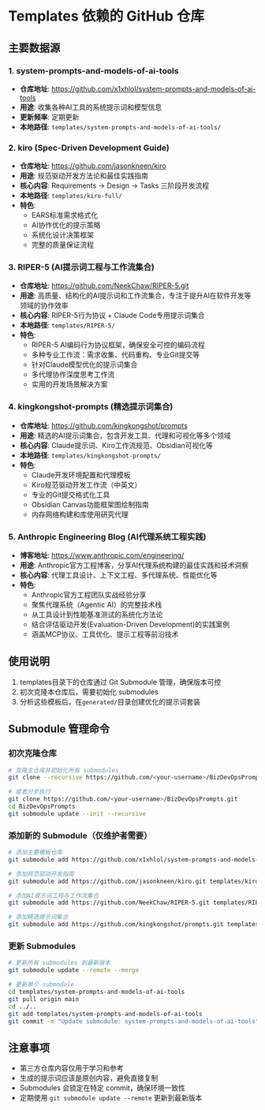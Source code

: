 # Templates 依赖的 GitHub 仓库

## 主要数据源

### 1. system-prompts-and-models-of-ai-tools
- **仓库地址**: https://github.com/x1xhlol/system-prompts-and-models-of-ai-tools
- **用途**: 收集各种AI工具的系统提示词和模型信息
- **更新频率**: 定期更新
- **本地路径**: `templates/system-prompts-and-models-of-ai-tools/`

### 2. kiro (Spec-Driven Development Guide)
- **仓库地址**: https://github.com/jasonkneen/kiro
- **用途**: 规范驱动开发方法论和最佳实践指南
- **核心内容**: Requirements → Design → Tasks 三阶段开发流程
- **本地路径**: `templates/kiro-full/`
- **特色**: 
  - EARS标准需求格式化
  - AI协作优化的提示策略
  - 系统化设计决策框架
  - 完整的质量保证流程

### 3. RIPER-5 (AI提示词工程与工作流集合)
- **仓库地址**: https://github.com/NeekChaw/RIPER-5.git
- **用途**: 高质量、结构化的AI提示词和工作流集合，专注于提升AI在软件开发等领域的协作效率
- **核心内容**: RIPER-5行为协议 + Claude Code专用提示词集合
- **本地路径**: `templates/RIPER-5/`
- **特色**:
  - RIPER-5 AI编码行为协议框架，确保安全可控的编码流程
  - 多种专业工作流：需求收集、代码重构、专业Git提交等
  - 针对Claude模型优化的提示词集合
  - 多代理协作深度思考工作流
  - 实用的开发场景解决方案

### 4. kingkongshot-prompts (精选提示词集合)
- **仓库地址**: https://github.com/kingkongshot/prompts
- **用途**: 精选的AI提示词集合，包含开发工具、代理和可视化等多个领域
- **核心内容**: Claude提示词、Kiro工作流规范、Obsidian可视化等
- **本地路径**: `templates/kingkongshot-prompts/`
- **特色**:
  - Claude开发环境配置和代理模板
  - Kiro规范驱动开发工作流（中英文）
  - 专业的Git提交格式化工具
  - Obsidian Canvas功能框架图绘制指南
  - 内存网络构建和库使用研究代理

### 5. Anthropic Engineering Blog (AI代理系统工程实践)
- **博客地址**: https://www.anthropic.com/engineering/
- **用途**: Anthropic官方工程博客，分享AI代理系统构建的最佳实践和技术洞察
- **核心内容**: 代理工具设计、上下文工程、多代理系统、性能优化等
- **特色**:
  - Anthropic官方工程团队实战经验分享
  - 聚焦代理系统（Agentic AI）的完整技术栈
  - 从工具设计到性能基准测试的系统化方法论
  - 结合评估驱动开发(Evaluation-Driven Development)的实践案例
  - 涵盖MCP协议、工具优化、提示工程等前沿技术

## 使用说明

1. templates目录下的仓库通过 Git Submodule 管理，确保版本可控
2. 初次克隆本仓库后，需要初始化 submodules
3. 分析这些模板后，在`generated/`目录创建优化的提示词套装

## Submodule 管理命令

### 初次克隆仓库
```bash
# 克隆主仓库并初始化所有 submodules
git clone --recursive https://github.com/<your-username>/BizDevOpsPrompts.git

# 或者分步执行
git clone https://github.com/<your-username>/BizDevOpsPrompts.git
cd BizDevOpsPrompts
git submodule update --init --recursive
```

### 添加新的 Submodule（仅维护者需要）
```bash
# 添加主要模板仓库
git submodule add https://github.com/x1xhlol/system-prompts-and-models-of-ai-tools.git templates/system-prompts-and-models-of-ai-tools

# 添加规范驱动开发指南
git submodule add https://github.com/jasonkneen/kiro.git templates/kiro-full

# 添加AI提示词工程与工作流集合
git submodule add https://github.com/NeekChaw/RIPER-5.git templates/RIPER-5

# 添加精选提示词集合
git submodule add https://github.com/kingkongshot/prompts.git templates/kingkongshot-prompts
```

### 更新 Submodules
```bash
# 更新所有 submodules 到最新版本
git submodule update --remote --merge

# 更新单个 submodule
cd templates/system-prompts-and-models-of-ai-tools
git pull origin main
cd ../..
git add templates/system-prompts-and-models-of-ai-tools
git commit -m "Update submodule: system-prompts-and-models-of-ai-tools"
```

## 注意事项

- 第三方仓库内容仅用于学习和参考
- 生成的提示词应该是原创内容，避免直接复制
- Submodules 会锁定在特定 commit，确保环境一致性
- 定期使用 `git submodule update --remote` 更新到最新版本